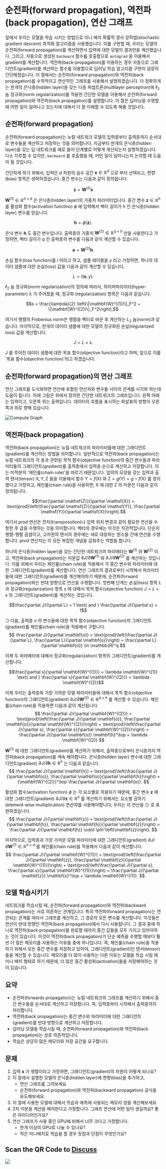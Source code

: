 # 순전파(forward propagation), 역전파(back propagation), 연산 그래프

앞에서 우리는 모델을 학습 시키는 방법으로 미니 배치 확률적 경사 강하법(stochastic gradient descent) 최적화 알고리즘을 사용했습니다. 이를 구현할 때, 우리는 모델의 순전파(forward propagation)를 계산하면서 입력에 대한 모델의 결과만을 계산했습니다. 그리고, 자동으로 생성된 `backward` 함수를 호출함으로  `autograd` 을 이용해서 gradient를 계산합니다. 역전파(back-propagation)를 이용하는 경우 자동으로 그래디언트(gradient)를 계산하는 함수를 이용함으로 딥러닝 학습 알고리즘 구현이 굉장히 간단해졌습니다. 이 절에서는 순전파(forward propagation)와 역전파(back propagation)를 수학적이고 연산적인 그래프를 사용해서 설명하겠습니다. 더 정확하게는 한개의 은닉층(hidden layer)을 갖는 다층 퍼셉트론(multilayer perceptron)에 $\ell_2$ 놈 정규화(norm regularization)를 적용한 간단한 모델을 이용해서 순전파(forward propagation)와 역전파(back propagation)를 설명합니다. 이 절은 딥러닝을 수행할 때 어떤 일이 일어나고 있는지에 대해서 더 잘 이해할 수 있도록 해줄 것입니다.

## 순전파(forward propagation)

순전파(forward propagation)는 뉴럴 네트워크 모델의 입력층부터 출력층까지 순서대로 변수들을 계산하고 저장하는 것을 의미합니다. 지금부터 한개의 은닉층(hidden layer)을 갖는 딥 네트워크를 예로 들어 단계별로 어떻게 계산되는지 설명하겠습니다. 다소 지루할 수 있지만, `backward` 를 호출했을 때, 어떤 일이 일어나는지 논의할 때 도움이 될 것입니다.

간단하게 하기 위해서, 입력은 $d$ 차원의 실수 공간  $\mathbf{x}\in \mathbb{R}^d$ 으로 부터 선택되고, 편향(bias) 항목은 생략하겠습니다. 중간 변수는 다음과 같이 정의됩니다.

$$\mathbf{z}= \mathbf{W}^{(1)} \mathbf{x}$$

$\mathbf{W}^{(1)} \in \mathbb{R}^{h \times d}$ 은 은닉층(hidden layer)의 가중치 파라미터입니다. 중간 변수 $\mathbf{z}\in \mathbb{R}^h$ 를 활성화 함수(activation functino)  $\phi$ 에 입력해서 벡터 길이가  $h$ 인 은닉층(hidden layer) 변수를 얻습니다.

$$\mathbf{h}= \phi (\mathbf{z}).$$

은닉 변수 $\mathbf{h}$ 도 중간 변수입니다. 출력층의 가중치 $\mathbf{W}^{(2)} \in \mathbb{R}^{q \times h}$ 만을 사용한다고 가정하면, 벡터 길이가 $q$ 인 출력층의 변수를 다음과 같이 계산할 수 있습니다.

$$\mathbf{o}= \mathbf{W}^{(2)} \mathbf{h}.$$

손실 함수(loss function)를 $l$ 이라고 하고, 샘플 레이블을 $y$ 라고 가정하면, 하나의 데이터 샘플에 대한 손실(loss) 값을 다음과 같이 계산할 수 있습니다.

$$L = l(\mathbf{o}, y).$$

 $\ell_2$ 놈 정규화(norm regularization)의 정의에 따라서, 하이퍼파라미터(hyper-parameter) $\lambda$ 가 주어졌을 때, 정규화 (regularization) 항목은 다음과 같습니다.

$$s = \frac{\lambda}{2} \left(\|\mathbf{W}^{(1)}\|_F^2 + \|\mathbf{W}^{(2)}\|_F^2\right),$$

여기서 행렬의 Frobenius norm은 행렬을 벡터로 바꾼 후 계산하는 $L_2$ 놈(norm)과 같습니다. 마지막으로, 한개의 데이터 샘플에 대한 모델의 정규화된 손실(regularized loss) 값을 계산합니다.

$$J = L + s.$$

$J$ 를 주어진 데이터 샘플에 대한 목표 함수(objective function)라고 하며, 앞으로 이를 '목표 함수(objective function)'라고 하겠습니다.

## 순전파(forward propagation)의 연산 그래프

연산 그래프를 도식화하면 연산에 포함된 연산자와 변수들 사이의 관계를 시각화 하는데 도움이 됩니다. 아래 그림은 위에서 정의한 간단한 네트워크의 그래프입니다. 왼쪽 아래는 입력이고, 오른쪽 위는 출력입니다. 데이터의 흐름을 표시하는 화살표의 방향이 오른쪽과 위로 향해 있습니다.

![Compute Graph](../img/forward.svg)


## 역전파(back propagation)

역전파(back propagation)는 뉴럴 네트워크의 파라미터들에 대한 그래디언트(gradient)를 계산하는 방법을 의미합니다. 일반적으로 역전파(back propagation)는 뉴럴 네트워크의 각 층과 관련된 목적 함수(objective function)의 중간 변수들과 파라미터들의 그래디언트(gradient)를 출력층에서 입력층 순으로 계산하고 저장합니다. 이는 미적분의 '체인룰(chain rule)'을 따르기 때문입니다. 임의의 모양을 갖는 입력과 출력 텐서(tensor) $\mathsf{X}, \mathsf{Y}, \mathsf{Z}$ 들을 이용해서 함수 $\mathsf{Y}=f(\mathsf{X})$  와 $\mathsf{Z}=g(\mathsf{Y}) = g \circ f(\mathsf{X})$ 를 정의했다고 가정하고, 체인룰(chain rule)을 사용하면,  $\mathsf{X}$ 에 대한  $\mathsf{Z}$ 의 미분은 다음과 같이 정의됩니다.

$$\frac{\partial \mathsf{Z}}{\partial \mathsf{X}} = \text{prod}\left(\frac{\partial \mathsf{Z}}{\partial \mathsf{Y}}, \frac{\partial \mathsf{Y}}{\partial \mathsf{X}}\right).$$

여기서 $\text{prod}$ 연산은 전치(transposotion)나 입력 위치 변경과 같이 필요한 연산을 수항한 후 곱을 수행하는 것을 의미합니다. 벡터의 경우에는 이것은 직관적입니다. 단순히 행렬-행렬 곱셈이고, 고차원의 텐서의 경우에는 새로 대응하는 원소들 간에 연산을 수행합니다. $\text{prod}$ 연산자는 이 모든 복잡한 개념을 감춰주는 역할을 합니다.

하나의 은닉층(hidden layer)을 갖는 간단한 네트워크의 파라매터는 $\mathbf{W}^{(1)}$ 와 $\mathbf{W}^{(2)}$ 이고, 역전파(back propagation)는 미분값 $\partial J/\partial \mathbf{W}^{(1)}$ 와 $\partial J/\partial \mathbf{W}^{(2)}$ 를 계산하는 것입니다. 이를 위해서 우리는 체인룰(chain rule)을 적용해서 각 중간 변수와 파라미터에 대한 그래디언트(gradient)를 계산합니다. 연산 그래프의 결과로부터 시작해서 파라미터들에 대한 그래디언트(gradient)를 계산해야하기 때문에, 순전파(forward propagation)와는 반대 방향으로 연산을 수행합니다. 첫번째 단계는 손실(loss) 항목 $L$ 과 정규화(regularization) 항목 $s$ 에 대해서 목적 함수(objective function) $J=L+s$ 의 그래디언트(gradient)를 계산하는 것입니다.

$$\frac{\partial J}{\partial L} = 1 \text{ and } \frac{\partial J}{\partial s} = 1$$

그 다음, 출력층 $o$ 의 변수들에 대한 목적 함수(objective function)의 그래디언트(gradient)를 체인룰(chain rule)을 적용해서 구합니다.
$$
\frac{\partial J}{\partial \mathbf{o}}
= \text{prod}\left(\frac{\partial J}{\partial L}, \frac{\partial L}{\partial \mathbf{o}}\right)
= \frac{\partial L}{\partial \mathbf{o}}
\in \mathbb{R}^q
$$

이제 두 파라메터에 대해서 정규화(regularization) 항목의 그래디언트(gradient)를 계산합니다.

$$\frac{\partial s}{\partial \mathbf{W}^{(1)}} = \lambda \mathbf{W}^{(1)}
\text{ and }
\frac{\partial s}{\partial \mathbf{W}^{(2)}} = \lambda \mathbf{W}^{(2)}$$

이제 우리는 출력층와 가장 가까운 모델 파라미터들에 대해서 목적 함수(objective function)의 그래디언트(gradient) $\partial J/\partial \mathbf{W}^{(2)} \in \mathbb{R}^{q \times h}$ 를 계산할 수 있습니다. 체인룰(chain rule)을 적용하면 다음과 같이 계산됩니다.
$$
\frac{\partial J}{\partial \mathbf{W}^{(2)}}
= \text{prod}\left(\frac{\partial J}{\partial \mathbf{o}}, \frac{\partial \mathbf{o}}{\partial \mathbf{W}^{(2)}}\right) + \text{prod}\left(\frac{\partial J}{\partial s}, \frac{\partial s}{\partial \mathbf{W}^{(2)}}\right)
= \frac{\partial J}{\partial \mathbf{o}} \mathbf{h}^\top + \lambda \mathbf{W}^{(2)}
$$

 $\mathbf{W}^{(1)}$ 에 대한 그래디언트(gradient)를 계산하기 위해서, 출력층으로부터 은닉층까지 역전파(back propagation)를 계속 해야합니다. 은닉층(hidden layer) 변수에 대한 그래디언트(gradient) $\partial J/\partial \mathbf{h}\in \mathbb{R}^h$ 는 다음과 같습니다.
$$
\frac{\partial J}{\partial \mathbf{h}}
= \text{prod}\left(\frac{\partial J}{\partial \mathbf{o}}, \frac{\partial \mathbf{o}}{\partial \mathbf{h}}\right)
= {\mathbf{W}^{(2)}}^\top \frac{\partial J}{\partial \mathbf{o}}.
$$

활성화 함수(activation function)  $\phi$ 는 각 요소별로 적용되기 때문에, 중간 변수 $\mathbf{z}$ 에 대한 그래디언트(gradient) $\partial J/\partial \mathbf{z}\in \mathbb{R}^h$ 를 계산하기 위해서는 요소별 곱하기(element-wise multiplication) 연산자를 사용해야합니다. 우리는 이 연산을 $\odot$ 로 표현하겠습니다.
$$
\frac{\partial J}{\partial \mathbf{z}}
= \text{prod}\left(\frac{\partial J}{\partial \mathbf{h}}, \frac{\partial \mathbf{h}}{\partial \mathbf{z}}\right)
= \frac{\partial J}{\partial \mathbf{h}} \odot \phi'\left(\mathbf{z}\right).
$$

마지막으로, 입력층과 가장 가까운 모델 파라미터에 대한 그래디언트(gradient)  $\partial J/\partial \mathbf{W}^{(1)} \in \mathbb{R}^{h \times d}$ 를 체인룰(chain rule)을 적용해서 다음과 같이 계산합니다.
$$
\frac{\partial J}{\partial \mathbf{W}^{(1)}}
= \text{prod}\left(\frac{\partial J}{\partial \mathbf{z}}, \frac{\partial \mathbf{z}}{\partial \mathbf{W}^{(1)}}\right) + \text{prod}\left(\frac{\partial J}{\partial s}, \frac{\partial s}{\partial \mathbf{W}^{(1)}}\right)
= \frac{\partial J}{\partial \mathbf{z}} \mathbf{x}^\top + \lambda \mathbf{W}^{(1)}.
$$

## 모델 학습시키기

네트워크를 학습시킬 때, 순전파(forward propagation)와 역전파(backward propagation)는 서로 의존하는 관계입니다. 특히 역전파(forward propagation)는 연관되는 관계를 따라서 그래프를 계산하고, 그 경로의 모든 변수를 계산합니다. 이것들은 연산이 반대 방향인 역전파(back propagation)에서 다시 사용됩니다. 그 결과 중에 하나로 역전파(back propagation)를 완료할 때까지 중간 값들을 모두 가지고 있어야하는 것이 있습니다. 이것이 역전파(back propagation)가 단순 예측을 수행할 때보다 훨씬 더 많은 메모리를 사용하는 이유들 중에 하나입니다. 즉, 체인룰(chain rule)을 적용하기 위해서 모든 중간 변수를 저장하고 있어야, 그래디언트(gradient)인 텐서(tensor)들을 계산할 수 있습니다. 메모리를 더 많이 사용하는 다른 이유는 모델을 학습 시킬 때 미니 배치 형태로 하기 때문에, 더 많은 중간 활성화(activation)들을 저장해야하는 것이 있습니다.

## 요약

* 순전파(forwards propagation)는 뉴럴 네트워크의 그래프를 계산하기 위해서 중간 변수들을 순서대로 계산하고 저장합니다. 즉, 입력층부터 시작해서 출력층까지 처리합니다.
* 역전파(back propagation)는 중간 변수와 파라미터에 대한 그래디언트(gradient)를 반대 방향으로 계산하고 저장합니다.
* 딥러닝 모델을 학습시킬 때, 순전파(forward propagation)와 역전파(back propagation)는 상호 의존적입니다.
* 학습은 상당히 많은 메모리와 저장 공간을 요구합니다.

## 문제

1. 입력  $\mathbf{x}$ 가 행렬이라고 가정하면, 그래디언트(gradient)의 차원이 어떻게 되나요?
1. 이 절에서 설명한 모델의 은닉층(hidden layer)에 편향(bias)을 추가하고,
    - 연산 그래프를 그려보세요
    - 순전파(forward propagation)와 역전파(backward propagation) 공식을 유도해보세요.
1. 이 절에 사용한 모델에 대해서 학습과 예측에 사용되는 메모리 양을 계산해보세요.
1. 2차 미분을 계산을 해야한다고 가정합니다. 그래프 연산에 어떤 일이 생길까요? 좋은 아이디어인가요?
1. 연산 그래프가 사용 중인 GPU에 비해서 너무 크다고 가정합니다.
    - 한개 이상의 GPU로 나눌 수 있나요?
    - 작은 미니배치로 학습을 할 경우 장점과 단점이 무엇인가요?

## Scan the QR Code to [Discuss](https://discuss.mxnet.io/t/2344)

![](../img/qr_backprop.svg)
